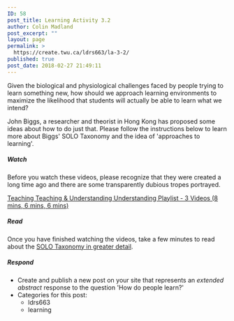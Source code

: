 ```yaml
---
ID: 58
post_title: Learning Activity 3.2
author: Colin Madland
post_excerpt: ""
layout: page
permalink: >
  https://create.twu.ca/ldrs663/la-3-2/
published: true
post_date: 2018-02-27 21:49:11
---
```

Given the biological and physiological challenges faced by people trying to learn something new, how should we approach learning environments to maximize the likelihood that students will actually be able to learn what we intend?

John Biggs, a researcher and theorist in Hong Kong has proposed some ideas about how to do just that. Please follow the instructions below to learn more about Biggs' SOLO Taxonomy and the idea of 'approaches to learning'.

##### Watch

Before you watch these videos, please recognize that they were created a long time ago and there are some transparently dubious tropes portrayed.

[Teaching Teaching & Understanding Understanding Playlist - 3 Videos (8 mins, 6 mins, 6 mins)](https://youtu.be/iMZA80XpP6Y)

##### Read

Once you have finished watching the videos, take a few minutes to read about the [SOLO Taxonomy in greater detail](https://uq.edu.au/teach/assessment/docs/biggs-SOLO.pdf).

##### Respond

- Create and publish a new post on your site that represents an *extended abstract* response to the question 'How do people learn?'
- Categories for this post:
  - ldrs663
  - learning
